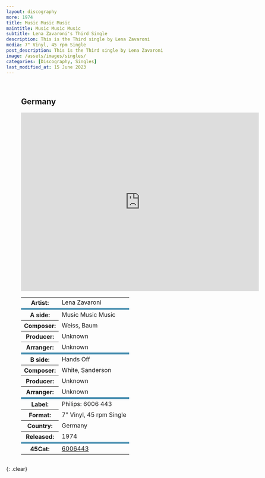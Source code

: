 ```yaml
---
layout: discography
more: 1974
title: Music Music Music
maintitle: Music Music Music
subtitle: Lena Zavaroni's Third Single
description: This is the Third single by Lena Zavaroni
media: 7" Vinyl, 45 rpm Single
post_description: This is the Third single by Lena Zavaroni
image: /assets/images/singles/
categories: [Discography, Singles]
last_modified_at: 15 June 2023
---
```


<figure class="fig3">
<h2>Germany</h2>
<div class="responsive-video"><iframe width="640px" height="480px" src="https://www.youtube.com/embed/?playlist=xy8S-bCMtjo,ie_l6INvKhE&rel=0&showinfo=1" frameborder="0" allowfullscreen=""></iframe></div>
<table>
<tr><th>Artist:</th><td>Lena Zavaroni</td></tr>
<tr class="split"><th>A side:</th><td>Music Music Music</td></tr>
<tr><th>Composer:</th><td>Weiss, Baum</td></tr>
<tr><th>Producer:</th><td>Unknown</td></tr>
<tr><th>Arranger:</th><td>Unknown</td></tr>
<tr class="split"><th>B side:</th><td>Hands Off</td></tr>
<tr><th>Composer:</th><td>White, Sanderson</td></tr>
<tr><th>Producer:</th><td>Unknown</td></tr>
<tr><th>Arranger:</th><td>Unknown</td></tr>
<tr class="split"><th>Label:</th><td>Philips: 6006 443</td></tr>
<tr><th>Format:</th><td>7" Vinyl, 45 rpm Single</td></tr>
<tr><th>Country:</th><td>Germany</td></tr>
<tr><th>Released:</th><td>1974</td></tr>
<tr class="split"><th>45Cat:</th><td><a class="external-link" href="http://www.45cat.com/record/6006443">6006443</a></td></tr>
</table>
</figure>

<br />{: .clear}

<style>
.split {border-top: solid 5px #4B90B1;}

.fig1 {float:left; width:49%;}

.fig2 {float:right; width:49%;}

.fig3 {float:left; width:100%;}

figcaption {float:left; width:100%;}

@media screen and (orientation:portrait) {
.fig1, .fig2 {float:left; width:100%;}
figcaption {float:left; width:100%; margin-bottom: 10px;}
}
</style>
